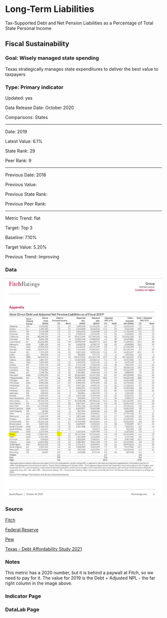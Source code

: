 # Long-Term Liabilities

Tax-Supported Debt and Net Pension Liabilities as a Percentage of Total State Personal Income

## Fiscal Sustainability

### Goal: Wisely managed state spending

Texas strategically manages state expenditures to deliver the best value to taxpayers

### Type: Primary indicator

Updated: yes

Data Release Date: October 2020

Comparisons: States

----

Date: 2019

Latest Value: 6.1%

State Rank: 29

Peer Rank: 9

----

Previous Date: 2018

Previous Value:

Previous State Rank: 

Previous Peer Rank: 

----
Metric Trend: flat

Target: Top 3

Baseline: 7.10%

Target Value: 5.20%

Previous Trend: Improving


<!--### Value

| Year |  Value      | Rank     | Previous Year   | Previous Value | Previous Rank | Trend | 
| ----------- | ----------- | ----------- | ----------- | ----------- | ----------- | -----------|
|   2019      |     1.1%    |      12     |             |             | N/A         |          | 

-->
### Data

![tx](./images/tx_debt.PNG)

### Source

[Fitch](https://www.grsconsulting.com/2020/10/28/fitch-ratings-releases-2020-state-liability-report/)

[Federal Reserve](https://www.federalreserve.gov/releases/z1/dataviz/household_debt/state/map/#year:2019)

[Pew](https://www.pewtrusts.org/en/research-and-analysis/data-visualizations/2019/a-tool-for-better-debt-comparisons)

[Texas - Debt Affordability Study 2021](http://www.brb.texas.gov/pub/bfo/DAS2021.pdf)

### Notes

This metric has a 2020 number, but it is behind a paywall at Fitch, so we need to pay for it. The value for 2019 is the Debt + Adjusted NPL - the far right column in the image above. 


### Indicator Page



### DataLab Page



